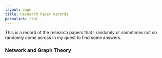 ```yaml
---
layout: page
title: Research Paper Records
permalink: /rpr
---
```


This is a record of the research papers that I randomly or sometimes not so randomly come across in my quest to find some answers.


### Network and Graph Theory



###   
